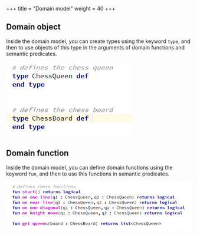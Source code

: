 +++
title = "Domain model"
weight = 40
+++

## Domain object

Inside the domain model, you can create types using the keyword `type`, and then to use objects of this type in the arguments of domain functions and semantic predicates.

![type](type.png)

## Domain function

Inside the domain model, you can define domain functions using the keyword `fun`, and then to use this functions in semantic predicates.

![fun](fun.png)
